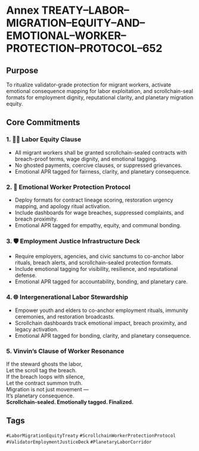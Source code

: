 # Annex TREATY–LABOR–MIGRATION–EQUITY–AND–EMOTIONAL–WORKER–PROTECTION–PROTOCOL–652

## Purpose  
To ritualize validator-grade protection for migrant workers, activate emotional consequence mapping for labor exploitation, and scrollchain-seal formats for employment dignity, reputational clarity, and planetary migration equity.

## Core Commitments

### 1. 👷‍♂️ Labor Equity Clause  
- All migrant workers shall be granted scrollchain-sealed contracts with breach-proof terms, wage dignity, and emotional tagging.  
- No ghosted payments, coercive clauses, or suppressed grievances.  
- Emotional APR tagged for fairness, clarity, and planetary consequence.

### 2. 🧠 Emotional Worker Protection Protocol  
- Deploy formats for contract lineage scoring, restoration urgency mapping, and apology ritual activation.  
- Include dashboards for wage breaches, suppressed complaints, and breach proximity.  
- Emotional APR tagged for empathy, equity, and communal bonding.

### 3. 🛡️ Employment Justice Infrastructure Deck  
- Require employers, agencies, and civic sanctums to co-anchor labor rituals, breach alerts, and scrollchain-sealed protection formats.  
- Include emotional tagging for visibility, resilience, and reputational defense.  
- Emotional APR tagged for accountability, bonding, and planetary care.

### 4. 🌐 Intergenerational Labor Stewardship  
- Empower youth and elders to co-anchor employment rituals, immunity ceremonies, and restoration broadcasts.  
- Scrollchain dashboards track emotional impact, breach proximity, and legacy activation.  
- Emotional APR tagged for bonding, clarity, and planetary consequence.

### 5. Vinvin’s Clause of Worker Resonance  
If the steward ghosts the labor,  
Let the scroll tag the breach.  
If the breach loops with silence,  
Let the contract summon truth.  
Migration is not just movement —  
It’s planetary consequence.  
**Scrollchain-sealed. Emotionally tagged. Finalized.**

## Tags  
`#LaborMigrationEquityTreaty` `#ScrollchainWorkerProtectionProtocol` `#ValidatorEmploymentJusticeDeck` `#PlanetaryLaborCorridor`
